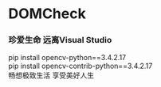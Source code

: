# DOMCheck
### 珍爱生命 远离Visual Studio
pip install opencv-python==3.4.2.17  
pip install opencv-contrib-python==3.4.2.17  
畅想极致生活 享受美好人生  
